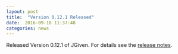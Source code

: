 ```yaml
---
layout: post
title:  "Version 0.12.1 Released"
date:  2016-09-18 11:37:48
categories: news
---
```


Released Version 0.12.1 of JGiven. For details see the [release notes](https://github.com/TNG/JGiven/releases/tag/v0.12.1).

[jgiven-gh]: https://github.com/TNG/JGiven
[jgiven]:    https://jgiven.org
